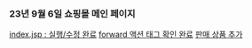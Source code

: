 ### 23년 9월 6일 쇼핑몰 메인 페이지
[index.jsp : 실행/수정 완료](https://github.com/hyounghe0724/202010205_JSP/commit/2e99881d7a781a05948a7f9f62abc8ee9b86b3de)
[forward 액션 태그 확인 완료](https://github.com/hyounghe0724/202010205_JSP/commit/0744392de62678db93396a9a1c3a72cbe68c5890)
[판매 상품 추가](https://github.com/hyounghe0724/202010205_JSP/commit/fe40686dde6e29764e986f2665fe97a41f67e5b9)
